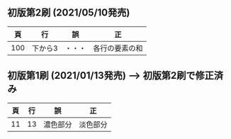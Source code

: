 ## 初版第2刷 (2021/05/10発売)

|頁|行|誤|正|
|---|---|---|---|
|100|下から3|・・・|各行の要素の和|

## 初版第1刷 (2021/01/13発売) --> 初版第2刷で修正済み

|頁|行|誤|正|
|---|---|---|---|
|11|13|濃色部分|淡色部分|
